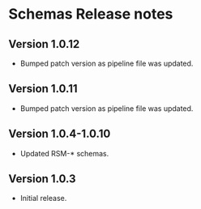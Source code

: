 # Schemas Release notes

## Version 1.0.12

- Bumped patch version as pipeline file was updated.

## Version 1.0.11

- Bumped patch version as pipeline file was updated.

## Version 1.0.4-1.0.10

- Updated RSM-* schemas.

## Version 1.0.3

- Initial release.

